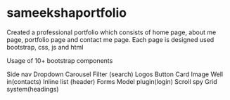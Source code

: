 # sameekshaportfolio

Created a professional portfolio which consists of home page, about me page, portfolio page and contact me page.
Each page is designed used bootstrap, css, js and html

Usage of 10+ bootstrap components

 Side nav
 Dropdown
 Carousel
 Filter (search)
 Logos
 Button
 Card
 Image
 Well in(contacts)
 Inline list (header)
 Forms
 Model plugin(login)
 Scroll spy
 Grid system(headings)